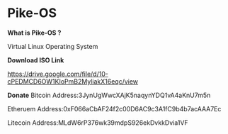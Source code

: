 # **Pike-OS**

**What is Pike-OS ?**

Virtual Linux Operating System

**Download ISO Link**

https://drive.google.com/file/d/10-cPEDMCD6OW1KIoPmB2MyliakX16eqc/view


**Donate**
Bitcoin Address:3JynUgWwcXAjK5naqynYDQ1vA4aKnU7m5n

Etheruem Address:0xF066aCbAF24f2c00D6AC9c3A1fC9b4b7acAAA7Ec

Litecoin Address:MLdW6rP376wk39mdpS926ekDvkkDvia1VF


